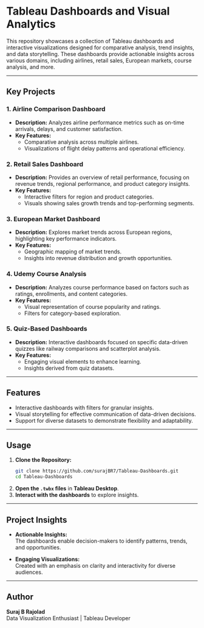 # Tableau Dashboards and Visual Analytics

This repository showcases a collection of Tableau dashboards and interactive visualizations designed for comparative analysis, trend insights, and data storytelling. These dashboards provide actionable insights across various domains, including airlines, retail sales, European markets, course analysis, and more.

---

## Key Projects

### 1. **Airline Comparison Dashboard**
- **Description:** 
  Analyzes airline performance metrics such as on-time arrivals, delays, and customer satisfaction.
- **Key Features:** 
  - Comparative analysis across multiple airlines.
  - Visualizations of flight delay patterns and operational efficiency.

### 2. **Retail Sales Dashboard**
- **Description:** 
  Provides an overview of retail performance, focusing on revenue trends, regional performance, and product category insights.
- **Key Features:** 
  - Interactive filters for region and product categories.
  - Visuals showing sales growth trends and top-performing segments.

### 3. **European Market Dashboard**
- **Description:** 
  Explores market trends across European regions, highlighting key performance indicators.
- **Key Features:** 
  - Geographic mapping of market trends.
  - Insights into revenue distribution and growth opportunities.

### 4. **Udemy Course Analysis**
- **Description:** 
  Analyzes course performance based on factors such as ratings, enrollments, and content categories.
- **Key Features:** 
  - Visual representation of course popularity and ratings.
  - Filters for category-based exploration.

### 5. **Quiz-Based Dashboards**
- **Description:** 
  Interactive dashboards focused on specific data-driven quizzes like railway comparisons and scatterplot analysis.
- **Key Features:** 
  - Engaging visual elements to enhance learning.
  - Insights derived from quiz datasets.


---

## Features
- Interactive dashboards with filters for granular insights.
- Visual storytelling for effective communication of data-driven decisions.
- Support for diverse datasets to demonstrate flexibility and adaptability.

---

## Usage
1. **Clone the Repository:**
   ```bash
   git clone https://github.com/surajBR7/Tableau-Dashboards.git
   cd Tableau-Dashboards
   ```
2. **Open the `.twbx` files** in **Tableau Desktop**.
3. **Interact with the dashboards** to explore insights.

---

## Project Insights

- **Actionable Insights:**  
  The dashboards enable decision-makers to identify patterns, trends, and opportunities.

- **Engaging Visualizations:**  
  Created with an emphasis on clarity and interactivity for diverse audiences.

---

## Author

**Suraj B Rajolad**  
Data Visualization Enthusiast | Tableau Developer 
